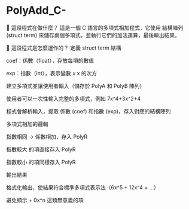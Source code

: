 # PolyAdd_C-
🔹 這段程式在做什麼？
這是一個 C 語言的多項式相加程式，它使用 結構陣列 (struct term) 來儲存兩個多項式，並執行它們的加法運算，最後輸出結果。

🔹 這段程式是怎麼運作的？
定義 struct term 結構

coef：係數（float），存放每項的數值

exp：指數（int），表示變數 
𝑥
x 的次方

建立多項式並讓使用者輸入（儲存於 PolyA 和 PolyB 陣列）

使用者可以一次性輸入完整的多項式，例如 7x^4+3x^2+4

程式會解析輸入，提取 係數 (coef) 和指數 (exp)，存入對應的結構陣列

多項式相加的邏輯

指數相同 → 係數相加，存入 PolyR

指數較大 的項直接存入 PolyR

指數較小 的項同樣存入 PolyR

輸出結果

格式化輸出，使結果符合標準多項式表示法（6x^5 + 12x^4 + ...）

避免顯示 + 0x^n 這類無意義的項